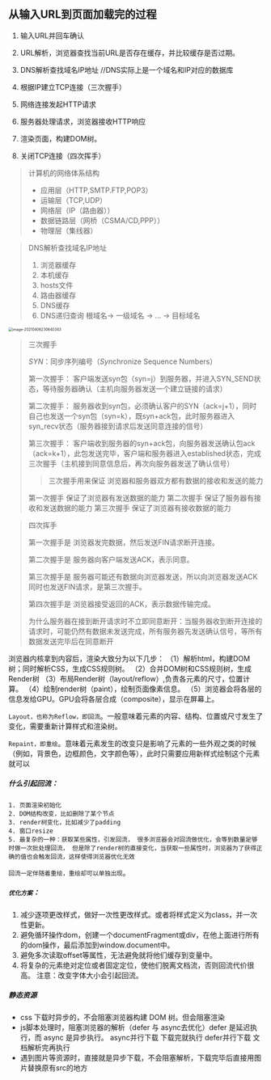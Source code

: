 ## 从输入URL到页面加载完的过程

1. 输入URL并回车确认

2. URL解析，浏览器查找当前URL是否存在缓存，并比较缓存是否过期。

3. DNS解析查找域名IP地址 //DNS实际上是一个域名和IP对应的数据库

4. 根据IP建立TCP连接（三次握手）

5. 网络连接发起HTTP请求

6. 服务器处理请求，浏览器接收HTTP响应

7. 渲染页面，构建DOM树。

8. 关闭TCP连接（四次挥手）

   



>  计算机的网络体系结构
>
> - 应用层（HTTP,SMTP.FTP,POP3）
> - 运输层（TCP,UDP）
> - 网络层（IP（路由器））
> - 数据链路层（网桥（CSMA/CD,PPP））
> - 物理层（集线器）



> DNS解析查找域名IP地址
>
> 1. 浏览器缓存
> 2. 本机缓存
> 3. hosts文件
> 4. 路由器缓存
> 5. DNS缓存
> 6. DNS递归查询 根域名-> 一级域名 -> ... -> 目标域名

<img src="/Users/liluyao/Library/Application Support/typora-user-images/image-20210406230640343.png" alt="image-20210406230640343" style="zoom:50%;" />

> 三次握手 
>
> *SYN*：同步序列编号（*Syn*chronize Sequence Numbers）
>
> 
>
> 第一次握手： 客户端发送syn包（syn=j）到服务器，并进入SYN_SEND状态，等待服务器确认（主机向服务器发送一个建立链接的请求）
>
> 第二次握手： 服务器收到syn包，必须确认客户的SYN（ack=j+1），同时自己也发送一个syn包（syn=k），既syn+ack包，此时服务器进入syn_recv状态（服务器接到请求后发送同意连接的信号）
>
> 第三次握手： 客户端收到服务器的syn+ack包，向服务器发送确认包ack（ack=k+1），此包发送完毕，客户端和服务器进入established状态，完成三次握手（主机接到同意信息后，再次向服务器发送了确认信号）
>
> > 三次握手用来保证 浏览器和服务器双方都有数据的接收和发送的能力
>
> 第一次握手 保证了浏览器有发送数据的能力
> 第二次握手 保证了服务器有接收和发送数据的能力
> 第三次握手 保证了浏览器有接收数据的能力



> 四次挥手
>
> 第一次握手是 浏览器发完数据，然后发送FIN请求断开连接。
>
> 第二次握手是 服务器向客户端发送ACK，表示同意。
>
> 第三次握手是 服务器可能还有数据向浏览器发送，所以向浏览器发送ACK同时也发送FIN请求，是第三次握手。
>
> 第四次握手是 浏览器接受返回的ACK，表示数据传输完成。
>
> 
>
> 为什么服务器在接到断开请求时不立即同意断开：当服务器收到断开连接的请求时，可能仍然有数据未发送完成，所有服务器先发送确认信号，等所有数据发送完毕后在同意断开





浏览器内核拿到内容后，渲染大致分为以下几步：
（1）解析html，构建DOM树；同时解析CSS，生成CSS规则树。
（2）合并DOM树和CSS规则树，生成Render树
（3）布局Render树（layout/reflow）,负责各元素的尺寸，位置计算。
（4）绘制render树（paint），绘制页面像素信息。
（5）浏览器会将各层的信息发给GPU。GPU会将各层合成（composite），显示在屏幕上。



`Layout，也称为Reflow，即回流`。一般意味着元素的内容、结构、位置或尺寸发生了变化，需要重新计算样式和渲染树。

`Repaint，即重绘`。意味着元素发生的改变只是影响了元素的一些外观之类的时候（例如，背景色，边框颜色，文字颜色等），此时只需要应用新样式绘制这个元素就可以



##### 什么引起回流：

	1. 页面渲染初始化  
 	2. DOM结构改变，比如删除了某个节点 
 	3. render树变化，比如减少了padding
 	4. 窗口resize
 	5. 最复杂的一种：获取某些属性，引发回流， 很多浏览器会对回流做优化，会等到数量足够时做一次批处理回流， 但是除了render树的直接变化，当获取一些属性时，浏览器为了获得正确的值也会触发回流，这样使得浏览器优化无效

`回流一定伴随着重绘，重绘却可以单独出现`。

##### `优化方案`：

1. 减少逐项更改样式，做好一次性更改样式。或者将样式定义为class，并一次性更新。
2. 避免循环操作dom，创建一个documentFragment或div，在他上面进行所有的dom操作，最后添加到window.document中。
3. 避免多次读取offset等属性，无法避免就将他们缓存到变量中。
4. 将复杂的元素绝对定位或者固定定位，使他们脱离文档流，否则回流代价很高。
   注意：改变字体大小会引起回流。

##### 静态资源

* css 下载时异步的，不会阻塞浏览器构建 DOM 树。但会阻塞渲染
* js脚本处理时，阻塞浏览器的解析（defer 与 async去优化）defer 是延迟执行，而 async 是异步执行。
	async并行下载 下载完就执行
	defer并行下载 文档解析完再执行
* 遇到图片等资源时，直接就是异步下载，不会阻塞解析，下载完毕后直接用图片替换原有src的地方